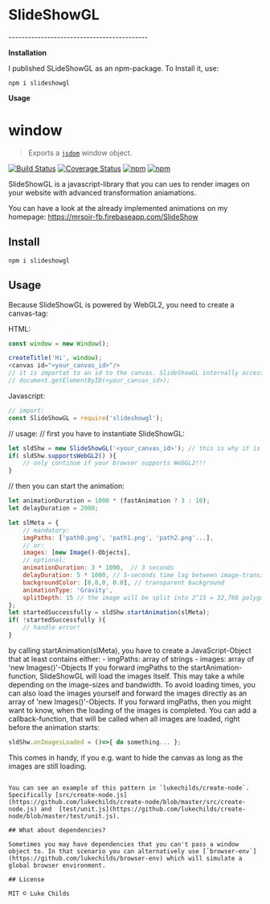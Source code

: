 # SlideShowGL

_-------------------------------------------_



**Installation**

I published SLideShowGL as an npm-package. To Install it, use:
```
npm i slideshowgl
```

**Usage**


# window

> Exports a [`jsdom`](https://github.com/tmpvar/jsdom) window object.

[![Build Status](https://travis-ci.org/lukechilds/window.svg?branch=master)](https://travis-ci.org/lukechilds/window)
[![Coverage Status](https://coveralls.io/repos/github/lukechilds/window/badge.svg?branch=master)](https://coveralls.io/github/lukechilds/window?branch=master)
[![npm](https://img.shields.io/npm/dm/window.svg)](https://www.npmjs.com/package/window)
[![npm](https://img.shields.io/npm/v/window.svg)](https://www.npmjs.com/package/window)


SlideShowGL is a javascript-library that you can ues to render images on your website with advanced transformation aniamations.

You can have a look at the already implemented animations on my homepage:
https://mrsoir-fb.firebaseapp.com/SlideShow


## Install

```shell
npm i slideshowgl
```

## Usage


Because SlideShowGL is powered by WebGL2, you need to create a canvas-tag:

HTML:
```js
const window = new Window();

createTitle('Hi', window);
<canvas id="<your_canvas_id>"/>
// it is importat to an id to the canvas. SlideShowGL internally access the canavas by calling:
// document.getElementByID(<your_canvas_id>);
```

Javascript:
```js
// import:
const SlideShowGL = require('slideshowgl');
```

// usage:
// first you have to instantiate SlideShowGL:
```js
let sldShw = new SlideShowGL('<your_canvas_id>'); // this is why it is mandatory to assign an id to your canvas-tag
if( sldShw.supportsWebGL2() ){
	// only continue if your browser supports WebGL2!!!
}
```

// then you can start the animation:
```js
let animationDuration = 1000 * (fastAnimation ? 3 : 10);
let delayDuration = 2000;

let slMeta = {
	// mandatory:
	imgPaths: ['path0.png', 'path1.png', 'path2.png'...],
	// or:
	images: [new Image()-Objects],
	// optional:
	animationDuration: 3 * 1000,  // 3 seconds
	delayDuration: 5 * 1000, // 5-seconds time lag between image-transitions
	backgroundColor: [0,0,0, 0.0], // transparent background
	animationType: 'Gravity',
	splitDepth: 15 // the image will be split into 2^15 = 32,768 polygons
};
let startedSuccessfully = sldShw.startAnimation(slMeta);
if( !startedSuccessfully ){
	// handle error!
}
```
by calling startAnimation(slMeta), you have to create a JavaScript-Object that at least contains either:
	- imgPaths: array of strings
	- images:   array of 'new Images()'-Objects
If you forward imgPaths to the startAnimation-function, SlideShowGL will load the images itself. This may take a while depending on the image-sizes and bandwidth. To avoid loading times, you can also load the images yourself and forward the images directly as an array of 'new Images()'-Objects.
If you forward imgPaths, then you might want to know, when the loading of the images is completed. You can add a callback-function, that will be called when all images are loaded, right before the animation starts:
```js
sldShw.onImagesLoaded = ()=>{ do something... };
```
This comes in handy, if you e.g. want to hide the canvas as long as the images are still loading.


```

You can see an example of this pattern in `lukechilds/create-node`. Specifically [src/create-node.js](https://github.com/lukechilds/create-node/blob/master/src/create-node.js) and  [test/unit.js](https://github.com/lukechilds/create-node/blob/master/test/unit.js).

## What about dependencies?

Sometimes you may have dependencies that you can't pass a window object to. In that scenario you can alternatively use [`browser-env`](https://github.com/lukechilds/browser-env) which will simulate a global browser environment.

## License

MIT © Luke Childs
